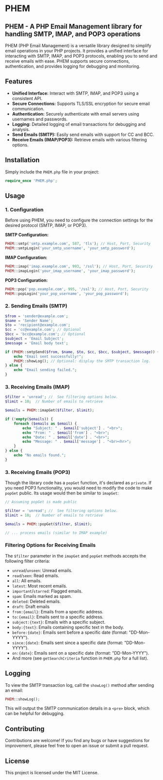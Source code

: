 # PHEM
## PHEM - A PHP Email Management library for handling SMTP, IMAP, and POP3 operations
PHEM (PHP Email Management) is a versatile library designed to simplify email operations in your PHP projects. It provides a unified interface for interacting with SMTP, IMAP, and POP3 protocols, enabling you to send and receive emails with ease. PHEM supports secure connections, authentication, and provides logging for debugging and monitoring.

## Features

* **Unified Interface:** Interact with SMTP, IMAP, and POP3 using a consistent API.
* **Secure Connections:** Supports TLS/SSL encryption for secure email communication.
* **Authentication:** Securely authenticate with email servers using usernames and passwords.
* **Logging:** Detailed logging of email transactions for debugging and analysis.
* **Send Emails (SMTP):**  Easily send emails with support for CC and BCC.
* **Receive Emails (IMAP/POP3):** Retrieve emails with various filtering options.


## Installation

Simply include the `PHEM.php` file in your project:

```php
require_once 'PHEM.php';
```

## Usage

### 1. Configuration

Before using PHEM, you need to configure the connection settings for the desired protocol (SMTP, IMAP, or POP3).

**SMTP Configuration:**

```php
PHEM::smtp('smtp.example.com', 587, 'tls'); // Host, Port, Security
PHEM::smtpLogin('your_smtp_username', 'your_smtp_password');
```

**IMAP Configuration:**

```php
PHEM::imap('imap.example.com', 993, '/ssl'); // Host, Port, Security
PHEM::imapLogin('your_imap_username', 'your_imap_password');
```

**POP3 Configuration:**

```php
PHEM::pop('pop.example.com', 995, '/ssl'); // Host, Port, Security
PHEM::popLogin('your_pop_username', 'your_pop_password');
```

### 2. Sending Emails (SMTP)

```php
$from = 'sender@example.com';
$name = 'Sender Name';
$to = 'recipient@example.com';
$cc = 'cc@example.com'; // Optional
$bcc = 'bcc@example.com'; // Optional
$subject = 'Email Subject';
$message = 'Email body text';

if (PHEM::smtpSend($from, $name, $to, $cc, $bcc, $subject, $message)) {
    echo "Email sent successfully!";
    PHEM::showLog(); // Optional: display the SMTP transaction log.
} else {
    echo "Email sending failed.";
}
```


### 3. Receiving Emails (IMAP)

```php
$filter = 'unread'; //  See filtering options below.
$limit = 10;  // Number of emails to retrieve

$emails = PHEM::imapGet($filter, $limit);

if (!empty($emails)) {
    foreach ($emails as $email) {
        echo "Subject: " . $email['subject'] . "<br>";
        echo "From: " . $email['from'] . "<br>";
        echo "Date: " . $email['date'] . "<br>";
        echo "Message: " . $email['message'] . "<br><hr>";
    }
} else {
    echo "No emails found.";
}

```

### 3. Receiving Emails (POP3)

Though the library code has a `popGet` function, it's declared as `private`. If you need POP3 functionality, you would need to modify the code to make `popGet` public. Its usage would then be similar to `imapGet`:

```php
// Assuming popGet is made public

$filter = 'unread'; //  See filtering options below.
$limit = 10;  // Number of emails to retrieve

$emails = PHEM::popGet($filter, $limit);

// ... process emails (similar to IMAP example)
```



### Filtering Options for Receiving Emails

The `$filter` parameter in the `imapGet` and `popGet` methods accepts the following filter criteria:


* `unread`/`unseen`: Unread emails.
* `read`/`seen`: Read emails.
* `all`: All emails.
* `latest`: Most recent emails.
* `important`/`starred`: Flagged emails.
* `spam`: Emails marked as spam.
* `deleted`: Deleted emails.
* `draft`: Draft emails
* `from:{email}`: Emails from a specific address.
* `to:{email}`: Emails sent to a specific address.
* `subject:{text}`: Emails with a specific subject.
* `body:{text}`: Emails containing specific text in the body.
* `before:{date}`: Emails sent before a specific date (format: "DD-Mon-YYYY").
* `since:{date}`: Emails sent since a specific date (format: "DD-Mon-YYYY").
* `on:{date}`: Emails sent on a specific date (format: "DD-Mon-YYYY").
* And more (see `getSearchCriteria` function in `PHEM.php` for a full list).





## Logging

To view the SMTP transaction log, call the `showLog()` method after sending an email:

```php
PHEM::showLog();
```

This will output the SMTP communication details in a `<pre>` block, which can be helpful for debugging.


## Contributing

Contributions are welcome! If you find any bugs or have suggestions for improvement, please feel free to open an issue or submit a pull request.


## License

This project is licensed under the MIT License.
